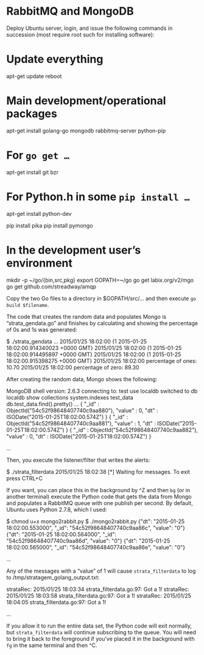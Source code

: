 RabbitMQ and MongoDB
==============

Deploy Ubuntu server, login, and issue the following commands in succession (most require root such for installing software):

# Update everything
apt-get update
reboot

# Main development/operational packages
apt-get install golang-go mongodb rabbitmq-server python-pip

# For `go get …`
apt-get install git bzr

# For Python.h in some `pip install …`
apt-get install python-dev

pip install pika
pip install pymongo

# In the development user’s environment
mkdir -p ~/go/{bin,src,pkg}
export GOPATH=~/go
go get labix.org/v2/mgo
go get github.com/streadway/amqp

Copy the two Go files to a directory in $GOPATH/src/… and then execute `go build $filename`.

The code that creates the random data and populates Mongo is “strata_gendata.go” and finishes by calculating and showing the percentage of 0s and 1s was generated:

$ ./strata_gendata
...
2015/01/25 18:02:00 {1 2015-01-25 18:02:00.914340023 +0000 GMT}
2015/01/25 18:02:00 {1 2015-01-25 18:02:00.914495897 +0000 GMT}
2015/01/25 18:02:00 {1 2015-01-25 18:02:00.915398275 +0000 GMT}
2015/01/25 18:02:00 percentage of ones: 10.70
2015/01/25 18:02:00 percentage of zero: 89.30

After creating the random data, Mongo shows the following:

MongoDB shell version: 2.6.3
connecting to: test
use localdb
switched to db localdb
show collections
system.indexes
test_data
db.test_data.find().pretty()
...
{
"_id" : ObjectId("54c52f98648407740c9aa880"),
"value" : 0,
"dt" : ISODate("2015-01-25T18:02:00.574Z")
}
{
"_id" : ObjectId("54c52f98648407740c9aa881"),
"value" : 1,
"dt" : ISODate("2015-01-25T18:02:00.574Z")
}
{
"_id" : ObjectId("54c52f98648407740c9aa882"),
"value" : 0,
"dt" : ISODate("2015-01-25T18:02:00.574Z")
}

…

Then, you execute the listener/filter that writes the alerts:

$ ./strata_filterdata
2015/01/25 18:02:38 [*] Waiting for messages. To exit press CTRL+C

If you want, you can place this in the background by ^Z and then `bg` (or in another terminal) execute the Python code that gets the data from Mongo and populates a RabbitMQ queue with one publish per second. By default, Ubuntu uses Python 2.7.8, which I used:

$ chmod u+x mongo2rabbit.py
$ ./mongo2rabbit.py
{"dt": "2015-01-25 18:02:00.553000", "_id": "54c52f98648407740c9aa86c", "value": "0"}
{"dt": "2015-01-25 18:02:00.564000", "_id": "54c52f98648407740c9aa86d", "value": "0"}
{"dt": "2015-01-25 18:02:00.565000", "_id": "54c52f98648407740c9aa86e", "value": "0"}

...

Any of the messages with a “value” of 1 will cause `strata_filterdata` to log to /tmp/stratagem_golang_output.txt:

strataRec: 2015/01/25 18:03:34 strata_filterdata.go:97: Got a 1!
strataRec: 2015/01/25 18:03:58 strata_filterdata.go:97: Got a 1!
strataRec: 2015/01/25 18:04:05 strata_filterdata.go:97: Got a 1!

...

If you allow it to run the entire data set, the Python code will exit normally, but `strata_filterdata` will continue subscribing to the queue. You will need to bring it back to the foreground if you’ve placed it in the background with `fg` in the same terminal and then ^C.
